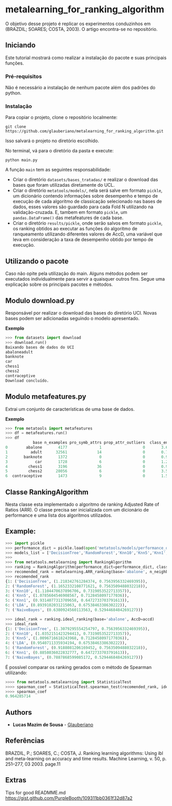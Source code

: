 # metalearning_for_ranking_algorithm

O objetivo desse projeto é replicar os experimentos conduzinhos em  (BRAZDIL; SOARES; COSTA, 2003). O artigo encontra-se no repositório.

## Iniciando

Este tutorial mostrará como realizar a instalação do pacote e suas principais funções.

### Pré-requisitos

Não é necessário a instalação de nenhum pacote além dos padrões do python.

### Instalação

Para copiar o projeto, clone o repositório localmente:

```
git clone https://github.com/glauberiano/metalearning_for_ranking_algorithm.git
```
Isso salvará o projeto no diretório escolhido.


No terminal, vá para o diretório da pasta e execute:

```
python main.py
```

A função `main` tem as seguintes responsabilidade:
- Criar o diretório `datasets/bases_tratadas/` e realizar o download das bases que foram utilizadas diretamente do UCL.
- Criar o diretório `metatools/models/`, nela será salve em formato `pickle`, um dicionário contendo informações sobre desempenho e tempo de execução de cada algoritmo de classicação selecionado nas bases de dados, esses valores são guardado para cada Fold N utilizando na validação-cruzada. E, tambem em formato `pickle`, um `pandas.DataFrame()` das metafeatures de cada base.
- Criar o diretório `results/pickle`, onde serão salvos em formato `pickle`, os ranking obtidos ao executar as funções do algoritmo de ranqueamento utilizando diferentes valores de AccD, uma variável que leva em consideração a taxa de desempenho obtido por tempo de execução.

## Utilizando o pacote

Caso não opite pela utilização do main. Alguns métodos podem ser executados individualmente para servir a quaisquer outros fins. Segue uma explicação sobre os principais pacotes e métodos.

Modulo download.py
----
Responsável por realizar o download das bases do diretório UCI. Novas bases podem ser adicionadas seguindo  o modelo apresentado.

__Exemplo__
```python
>>> from datasets import download
>>> download.run()
Baixando bases de dados do UCI
abaloneadult
banknote
car
chess1
chess2
contraceptive
Download concluído.
```

Modulo metafeatures.py
-----------
Extrai um conjunto de características de uma base de dados.

__Exemplo__
```python
>>> from metatools import metafeatures
>>> df = metafeatures.run()
>>> df
            base n_examples pro_symb_attrs prop_attr_outliers  class_entropy
0        abalone       4177              1                  0       3.602007
1          adult      32561             14                  0       0.796384
2       banknote       1372              0                  0       0.991128
3            car       1728              6                  0       1.205741
4         chess1       3196             36                  0       0.998576
5         chess2      28056              6                  0       3.504159
6  contraceptive       1473              9                  0       1.539035
```


Classe RankingAlgorithm
----
Nesta classe esta implementado o algoritmo de ranking Adjusted Rate of Ratios (ARR). O classe precisa ser inicializada com um dicionário de performance e uma lista dos algoritmos utilizados. 

Example:
------
```python
>>> import pickle
>>> performance_dict = pickle.load(open('metatools/models/performance_dict.p','rb'))
>>> models_list = ['DecisionTree','RandomForest','Knn10','Knn5','Knn1','LDA','NaiveBayes']
>>>
>>> from metatools.metalearning import RankingAlgorithm
>>> ranking = RankingAlgorithm(performance_dict=performance_dict, classifiers_used=models_list)
>>> recomended_rank = metalearning.ARR_ranking(base='abalone', n_neighbors=2, AccD=accd)
>>> recomended_rank
{1: ('DecisionTree', (1.218342761284374, 0.7563956332469395)), 
2: ('RandomForest', (1.1652332108771621, 0.7563509488032218)), 
3: ('Knn10', (1.1104470637896706, 0.7319053522713357)), 
4: ('Knn5', (1.0785604546908567, 0.7128458097177036)), 
5: ('Knn1', (0.9314077313709658, 0.6472733703791613)), 
6: ('LDA', (0.8939102031215063, 0.6753846338630222)), 
7: ('NaiveBayes', (0.6380924560113563, 0.5294468484269127))}

>>> ideal_rank = ranking.ideal_ranking(base='abalone', AccD=accd)
>>> ideal_rank
{1: ('DecisionTree', (1.3079295554254797, 0.7563956332469395)), 
2: ('Knn10', (1.0352151423294413, 0.7319053522713357)), 
3: ('Knn5', (1.0096716618243968, 0.7128458097177036)), 
4: ('LDA', (0.9540711335934194, 0.6753846338630222)), 
5: ('RandomForest', (0.9188081206169452, 0.7563509488032218)), 
6: ('Knn1', (0.8858036022832777, 0.6472733703791613)), 
7: ('NaiveBayes', (0.7887868599085172, 0.5294468484269127))}
```

É possível comparar os ranking gerados com o método de Spearman utilizando:

```python
>>>> from metatools.metalearning import StatisticalTest
>>>> spearman_coef = StatisticalTest.spearman_test(recomended_rank, ideal_rank)
>>>> spearman_coef
0.964285714
```

## Authors

* **Lucas Mazim de Sousa** - [Glauberiano](https://github.com/glauberiano)

## Referências

BRAZDIL, P.; SOARES, C.; COSTA, J. Ranking learning algorithms: Using ibl and meta-learning on accuracy and
time results. Machine Learning, v. 50, p. 251–277, 03 2003. page.11

## Extras

Tips for good READMME.md
    https://gist.github.com/PurpleBooth/109311bb0361f32d87a2